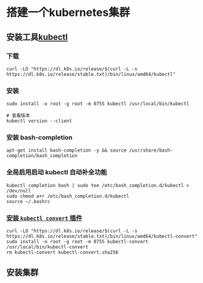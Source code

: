 # 搭建一个kubernetes集群

## 安装工具[kubectl](https://kubernetes.io/zh-cn/docs/tasks/tools/#kubectl)

### 下载

```shell
curl -LO "https://dl.k8s.io/release/$(curl -L -s https://dl.k8s.io/release/stable.txt)/bin/linux/amd64/kubectl"
```

### 安装

```shell
sudo install -o root -g root -m 0755 kubectl /usr/local/bin/kubectl

# 查看版本 
kubectl version --client
```

### 安装 bash-completion

```shell
apt-get install bash-completion -y && source /usr/share/bash-completion/bash_completion
```

### 全局启用启动 kubectl 自动补全功能

```shell
kubectl completion bash | sudo tee /etc/bash_completion.d/kubectl > /dev/null
sudo chmod a+r /etc/bash_completion.d/kubectl
source ~/.bashrc
```

### [安装 `kubectl convert` 插件](https://kubernetes.io/zh-cn/docs/tasks/tools/install-kubectl-linux/#install-kubectl-convert-plugin)

```shell
curl -LO "https://dl.k8s.io/release/$(curl -L -s https://dl.k8s.io/release/stable.txt)/bin/linux/amd64/kubectl-convert"
sudo install -o root -g root -m 0755 kubectl-convert /usr/local/bin/kubectl-convert
rm kubectl-convert kubectl-convert.sha256
```

## 安装集群
